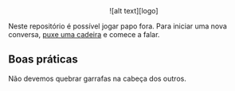 <center>![alt text][logo]</center>

Neste repositório é possível jogar papo fora. Para iniciar uma nova conversa, [puxe uma cadeira](talks/issues/new) e comece a falar.

## Boas práticas

Não devemos quebrar garrafas na cabeça dos outros.



[logo]: beer-code.png "Logo"